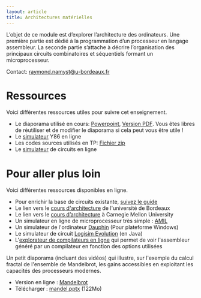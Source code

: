 ```yaml
---
layout: article
title: Architectures matérielles
---
```


L’objet de ce module est d’explorer l’architecture des ordinateurs. Une
première partie est dédié à la programmation d’un processeur en
langage assembleur. La seconde partie s’attache à décrire
l’organisation des principaux circuits combinatoires et séquentiels
formant un microprocesseur.

Contact: [raymond.namyst@u-bordeaux.fr](mailto:raymond.namyst@u-bordeaux.fr)

# Ressources

Voici différentes ressources utiles pour suivre cet enseignement.
* Le diaporama utilisé en cours:
  [Powerpoint](https://1drv.ms/p/s!AqGLVIYeeJoUgZkvP9kIIPmbF6xetQ),
  [Version PDF](https://1drv.ms/b/s!AqGLVIYeeJoUgZwk195w_zssQYPzXw?e=7KoptW). Vous
  êtes libres de réutiliser et de modifier le diaporama si cela peut
  vous être utile !
* Le
  [simulateur](https://dept-info.labri.fr/ENSEIGNEMENT/archi/y86js_v1/index.html)
  Y86 en ligne
* Les codes sources utilisés en TP: [Fichier zip](./y86sources.zip)
* Le
  [simulateur](http://dept-info.labri.fr/ENSEIGNEMENT/archi/circuits/blank-teacher.html)
  de circuits en ligne

# Pour aller plus loin

Voici différentes ressources disponibles en ligne.

* Pour enrichir la base de circuits existante, [suivez le guide](guide_simcir.md)
* Le lien vers le
  [cours d'architecture](http://dept-info.labri.fr/ENSEIGNEMENT/archi/)
  de l'université de Bordeaux
* Le lien vers le [cours d’architecture](https://csapp.cs.cmu.edu/) à Carnegie Mellon University
* Un simulateur en ligne de microprocesseur très simple :
[AMIL](http://www.fil.univ-lille1.fr/~levaire/amill1s1/)
* Un simulateur de l'ordinateur
[Dauphin](https://www.epsitec.ch/dauphin/) (Pour plateforme Windows)
* Le simulateur de circuit
  [Logisim Evolution](https://github.com/reds-heig/logisim-evolution)
  (en Java)
* L'[explorateur de compilateurs en ligne](https://godbolt.org) qui
  permet de voir l'assembleur généré par un compilateur en fonction
  des options utilisées

Un petit diaporama (incluant des vidéos) qui illustre, sur l'exemple du
calcul fractal de l'ensemble de Mandelbrot, les gains accessibles en
exploitant les capacités des processeurs modernes.

* Version en ligne :
[Mandelbrot](https://1drv.ms/p/s!AqGLVIYeeJoUgZwnUEoxUkOW7NCfZw?e=lAeyiG)
* Télécharger :
  [mandel.pptx](http://raymond.namyst.emi.u-bordeaux.fr/no_link/DIU/) (122Mo)
